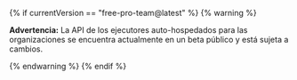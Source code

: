 {% if currentVersion == "free-pro-team@latest" %}
{% warning %}

**Advertencia:** La API de los ejecutores auto-hospedados para las organizaciones se encuentra actualmente en un beta público y está sujeta a cambios.

{% endwarning %}
{% endif %}
